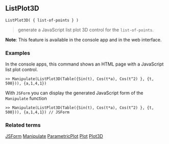 ## ListPlot3D

```
ListPlot3D( { list-of-points } )  
```

> generate a JavaScript list plot 3D control for the `list-of-points`.
	 
**Note**: This feature is available in the console app and in the web interface.

### Examples

In the console apps, this command shows an HTML page with a JavaScript list plot control.
 
```
>> Manipulate(ListPlot3D(Table({Sin(t), Cos(t*a), Cos(t^2) }, {t, 500})), {a,1,4,1})
```

With `JSForm` you can display the generated JavaScript form of the `Manipulate` function

```
>> Manipulate(ListPlot3D(Table({Sin(t), Cos(t*a), Cos(t^2) }, {t, 500})), {a,1,4,1}) // JSForm
```

### Related terms 
[JSForm](JSForm.md) [Manipulate](Manipulate.md) [ParametricPlot](ParametricPlot.md) [Plot](Plot.md)  [Plot3D](Plot3D.md)